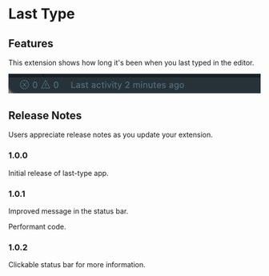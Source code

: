 # Last Type

## Features

This extension shows how long it's been when you last typed in the editor.

![feature X](images/app.png)

## Release Notes

Users appreciate release notes as you update your extension.

### 1.0.0

Initial release of last-type app.

### 1.0.1

Improved message in the status bar.

Performant code.

### 1.0.2

Clickable status bar for more information.
